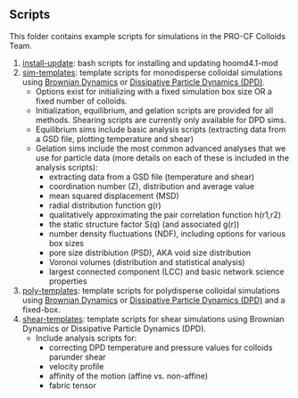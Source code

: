 ## Scripts

This folder contains example scripts for simulations in the PRO-CF Colloids Team.

1. [install-update](/scripts/install-update): bash scripts for installing and updating hoomd4.1-mod
2. [sim-templates](/scripts/sim-templates): template scripts for monodisperse colloidal simulations using [Brownian Dynamics](/scripts/sim-templates/Brownian-sims) or [Dissipative Particle Dynamics (DPD)](/scripts/sim-templates/DPD-sims). 
	* Options exist for initializing with a fixed simulation box size OR a fixed number of colloids. 
	* Initialization, equilibrium, and gelation scripts are provided for all methods. Shearing scripts are currently only available for DPD sims. 
	* Equilibrium sims include basic analysis scripts (extracting data from a GSD file, plotting temperature and shear)
	* Gelation sims include the most common advanced analyses that we use for particle data (more details on each of these is included in the analysis scripts):
		- extracting data from a GSD file (temperature and shear)
		- coordination number (Z), distribution and average value
		- mean squared displacement (MSD)
		- radial distribution function g(r)
		- qualitatively approximating the pair correlation function h(r1,r2)
		- the static structure factor S(q) (and associated g(r))
		- number density fluctuations (NDF), including options for various box sizes
		- pore size distribiution (PSD), AKA void size distribution
		- Voronoi volumes (distribution and statistical analysis)
		- largest connected component (LCC) and basic network science properties
3. [poly-templates](/scripts/poly-templates): template scripts for polydisperse colloidal simulations using [Brownian Dynamics](/scripts/poly-templates/BD-poly) or [Dissipative Particle Dynamics (DPD)](/scripts/poly-templates/DPD-poly) and a fixed-box. 
4. [shear-templates](/scripts/shear-templates): template scripts for shear simulations using Brownian Dynamics or Dissipative Particle Dynamics (DPD). 
	* Include analysis scripts for:
		- correcting DPD temperature and pressure values for colloids parunder shear
		- velocity profile
		- affinity of the motion (affine vs. non-affine)
		- fabric tensor
